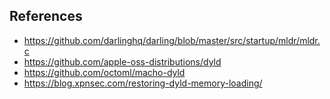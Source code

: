 ## References

* https://github.com/darlinghq/darling/blob/master/src/startup/mldr/mldr.c
* https://github.com/apple-oss-distributions/dyld
* https://github.com/octoml/macho-dyld
* https://blog.xpnsec.com/restoring-dyld-memory-loading/
